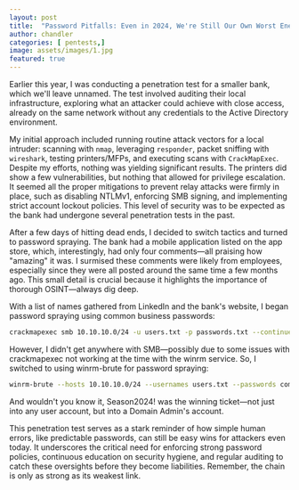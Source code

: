 ```yaml
---
layout: post
title:  "Password Pitfalls: Even in 2024, We're Still Our Own Worst Enemy"
author: chandler
categories: [ pentests,]
image: assets/images/1.jpg
featured: true
---
```


Earlier this year, I was conducting a penetration test for a smaller bank, which we'll leave unnamed. The test involved auditing their local infrastructure, exploring what an attacker could achieve with close access, already on the same network without any credentials to the Active Directory environment.

My initial approach included running routine attack vectors for a local intruder: scanning with `nmap`, leveraging `responder`, packet sniffing with `wireshark`, testing printers/MFPs, and executing scans with `CrackMapExec`. Despite my efforts, nothing was yielding significant results. The printers did show a few vulnerabilities, but nothing that allowed for privilege escalation. It seemed all the proper mitigations to prevent relay attacks were firmly in place, such as disabling NTLMv1, enforcing SMB signing, and implementing strict account lockout policies. This level of security was to be expected as the bank had undergone several penetration tests in the past.

After a few days of hitting dead ends, I decided to switch tactics and turned to password spraying. The bank had a mobile application listed on the app store, which, interestingly, had only four comments—all praising how "amazing" it was. I surmised these comments were likely from employees, especially since they were all posted around the same time a few months ago. This small detail is crucial because it highlights the importance of thorough OSINT—always dig deep.

With a list of names gathered from LinkedIn and the bank's website, I began password spraying using common business passwords:

```bash
crackmapexec smb 10.10.10.0/24 -u users.txt -p passwords.txt --continue-on-success
```

However, I didn't get anywhere with SMB—possibly due to some issues with crackmapexec not working at the time with the winrm service. So, I switched to using winrm-brute for password spraying:

```bash
winrm-brute --hosts 10.10.10.0/24 --usernames users.txt --passwords common_passwords.txt
```

And wouldn't you know it, Season2024! was the winning ticket—not just into any user account, but into a Domain Admin's account.

This penetration test serves as a stark reminder of how simple human errors, like predictable passwords, can still be easy wins for attackers even today. It underscores the critical need for enforcing strong password policies, continuous education on security hygiene, and regular auditing to catch these oversights before they become liabilities. Remember, the chain is only as strong as its weakest link.
